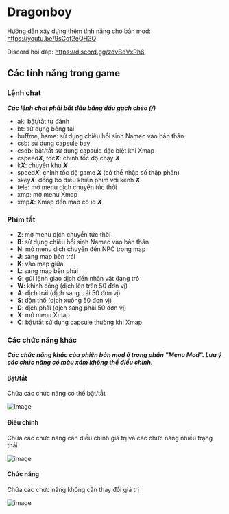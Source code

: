# Dragonboy

Hướng dẫn xây dựng thêm tính năng cho bản mod: https://youtu.be/9sCof2eQH3Q

Discord hỏi đáp: https://discord.gg/zdvBdVxRh6
## Các tính năng trong game
### Lệnh chat
***Các lệnh chat phải bắt đầu bằng dấu gạch chéo (/)***
- ak: bật/tắt tự đánh
- bt: sử dụng bông tai
- buffme, hsme: sử dụng chiêu hồi sinh Namec vào bản thân
- csb: sử dụng capsule bay
- csdb: bật/tắt sử dụng capsule đặc biệt khi Xmap
- cspeed***X***, tdc***X***: chỉnh tốc độ chạy ***X***
- k***X***: chuyển khu ***X***
- speed***X***: chỉnh tốc độ game ***X*** (có thể nhập số thập phân)
- skey***X***: đồng bộ điều khiển phím với kênh ***X***
- tele: mở menu dịch chuyển tức thời
- xmp: mở menu Xmap
- xmp***X***: Xmap đến map có id ***X***
### Phím tắt
- **Z**: mở menu dịch chuyển tức thời
- **B**: sử dụng chiêu hồi sinh Namec vào bản thân
- **N**: mở menu dịch chuyển đến NPC trong map
- **J**: sang map bên trái
- **K**: vào map giữa
- **L**: sang map bên phải
- **G**: gửi lệnh giao dịch đến nhân vật đang trỏ
- **W**: khinh công (dịch lên trên 50 đơn vị)
- **A**: dịch trái (dịch sang trái 50 đơn vị)
- **S**: độn thổ (dịch xuống 50 đơn vị) 
- **D**: dịch phải (dịch sang phải 50 đơn vị)
- **X**: mở menu Xmap
- **C**: bật/tắt sử dụng capsule thường khi Xmap
### Các chức năng khác
***Các chức năng khác của phiên bản mod ở trong phần "Menu Mod". Lưu ý các chức năng có màu xám không thể điều chỉnh.***
#### Bật/tắt
Chứa các chức năng có thể bật/tắt

![image](https://user-images.githubusercontent.com/98677996/185588846-4464fcc4-bb0f-476b-9aaf-23b30c1ddb61.png)
#### Điều chỉnh
Chứa các chức năng cần điều chỉnh giá trị và các chức năng nhiều trạng thái

![image](https://user-images.githubusercontent.com/98677996/185589236-551e8cdf-64d6-4e8b-85db-521d0ad02b91.png)
#### Chức năng
Chứa các chức năng không cần thay đổi giá trị

![image](https://user-images.githubusercontent.com/98677996/185589419-27d8d0f5-2d23-499e-8b83-85086cfab909.png)

